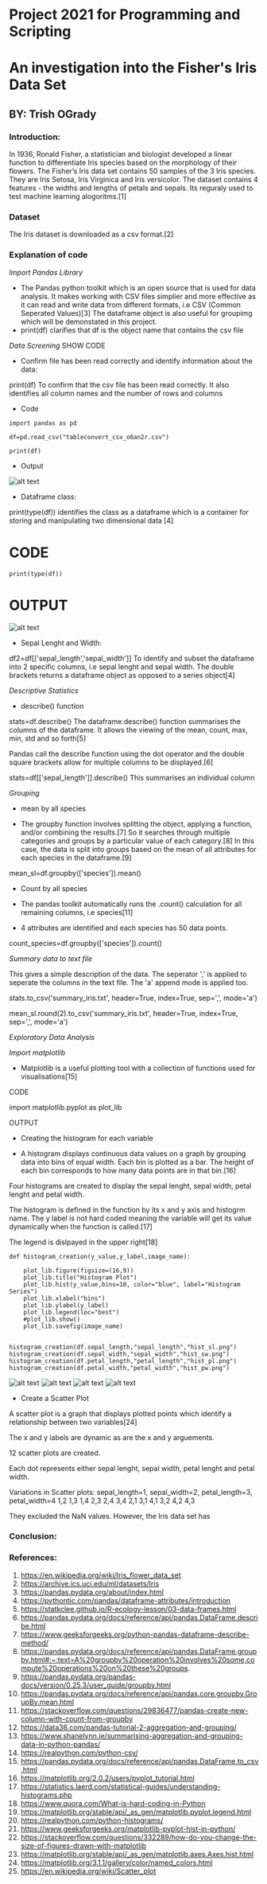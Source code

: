 # Project 2021 for Programming and Scripting

# An investigation into the Fisher's Iris Data Set

## BY: Trish OGrady

### Introduction:

In 1936, Ronald Fisher, a statistician and biologist developed a linear function to differentiate Iris species based on the morphology of their flowers. The Fisher’s Iris data set contains 50 samples of the 3 Iris species. They are Iris Setosa, Iris Virginica and Iris versicolor. The dataset contains 4 features - the widths and lengths of petals and sepals. Its reguraly used to test machine learning alogoritms.[1]

### Dataset

The Iris dataset is downloaded as a csv format.[2]

### Explanation of code

*Import Pandas Library*

* The Pandas python toolkit which is an open source that is used for data analysis. It makes working with CSV files simplier and more effective as it can read and write data from different formats, i.e CSV (Common Seperated Values)[3] The dataframe object is also useful for groupimg which will be demonstated in this project.
* print(df) clarifies that df is the object name that contains the csv file

*Data Screening*   SHOW CODE





* Confirm file has been read correctly and identify information about the data:

print(df) To confirm that the csv file has been read correctly. It also identifies all column names and the number of rows and columns

* Code
```
import pandas as pd

df=pd.read_csv("tableconvert_csv_o6an2r.csv")

print(df)
```

* Output

![alt text](https://github.com/Trishmcc/Project-2021/blob/main/df.png)

* Dataframe class:

print(type(df)) identifies the class as a dataframe which is a container for storing and manipulating two dimensional data [4]

# CODE

```
print(type(df)) 
```

# OUTPUT

![alt text]()



* Sepal Lenght and Width:

df2=df[['sepal_length','sepal_width']] To identify and subset the dataframe into 2 specific columns, i.e sepal lenght and sepal width. The double brackets returns a dataframe object as opposed to a series object[4]

*Descriptive Statistics*

* describe() function

stats=df.describe()   The dataframe.describe() function summarises the columns of the dataframe. It allows the viewing of the mean, count, max, min, std and so forth[5] 


Pandas call the describe function using the dot operator and the double square brackets allow for multiple columns to be displayed.[6]

 stats=df[['sepal_length']].describe() This summarises an individual column

*Grouping*

* mean by all species

* The groupby function involves splitting the object, applying a function, and/or combining the results.[7] So it searches through multiple categories and groups by a particular value of each category.[8] In this case, the data is split into groups based on the mean of all attributes for each species in the dataframe.[9] 

mean_sl=df.groupby(['species']).mean()

* Count by all species

* The pandas toolkit automatically runs the .count() calculation for all remaining columns, i.e species[11]

* 4 attributes are identified and each species has 50 data points. 

count_species=df.groupby(['species']).count()

*Summary data to text file*

This gives a simple description of the data. The seperator ',' is applied to seperate the columns in the text file. The 'a' append mode is applied too.

stats.to_csv('summary_iris.txt', header=True, index=True, sep=',', mode='a')

mean_sl.round(2).to_csv('summary_iris.txt', header=True, index=True, sep=',', mode='a')

*Exploratory Data Analysis*

*Import matplotlib*

* Matplotlib is a useful plotting tool with a collection of functions used for visualisations[15]

CODE

import matplotlib.pyplot as plot_lib

OUTPUT


* Creating the histogram for each variable
  
* A histogram displays continuous data values on a graph by grouping data into bins of equal width. Each bin is plotted as a bar. The height of each bin corresponds to how many data points are in that bin.[16]

Four histograms are created to display the sepal lenght, sepal width, petal lenght and petal width.

The histogram is defined in the function by its x and y axis and histogrm name. The y label is not hard coded meaning the variable will get its value dynamically when the function is called.[17]

The legend is dislpayed in the upper right[18]

```
def histogram_creation(y_value,y_label,image_name):

    plot_lib.figure(figsize=(16,9))
    plot_lib.title("Histogram Plot")
    plot_lib.hist(y_value,bins=10, color="blue", label="Histogram Series")
    plot_lib.xlabel("bins")
    plot_lib.ylabel(y_label)
    plot_lib.legend(loc="best")
    #plot_lib.show()
    plot_lib.savefig(image_name)
    

histogram_creation(df.sepal_length,"sepal_length","hist_sl.png")
histogram_creation(df.sepal_width,"sepal_width","hist_sw.png")
histogram_creation(df.petal_length,"petal_length","hist_pl.png")
histogram_creation(df.petal_width,"petal_width","hist_pw.png")
```

![alt text](https://github.com/Trishmcc/Project-2021/blob/main/hist_pl.png)
![alt text](https://github.com/Trishmcc/Project-2021/blob/main/hist_pw.png)
![alt text](https://github.com/Trishmcc/Project-2021/blob/main/hist_sl.png)
![alt text](https://github.com/Trishmcc/Project-2021/blob/main/hist_sw.png)

* Create a Scatter Plot

A scatter plot is a graph that displays plotted points which identify a relationship between two variables[24]

The x and y labels are dynamic as are the x and y arguements. 

12 scatter plots are created.

Each dot represents either sepal lenght, sepal width, petal lenght and petal width.

Variations in Scatter plots: sepal_length=1, sepal_width=2, petal_length=3, petal_width=4
1,2 1,3 1,4 2,3 2,4 3,4
2,1 3,1 4,1 3,2 4,2 4,3



They excluded the NaN values. However, the Iris data set has

### Conclusion:







### References:
1. https://en.wikipedia.org/wiki/Iris_flower_data_set
2. https://archive.ics.uci.edu/ml/datasets/Iris
3. https://pandas.pydata.org/about/index.html
4. https://pythontic.com/pandas/dataframe-attributes/introduction
4. https://statkclee.github.io/R-ecology-lesson/03-data-frames.html
5. https://pandas.pydata.org/docs/reference/api/pandas.DataFrame.describe.html
6. https://www.geeksforgeeks.org/python-pandas-dataframe-describe-method/
7. https://pandas.pydata.org/docs/reference/api/pandas.DataFrame.groupby.html#:~:text=A%20groupby%20operation%20involves%20some,compute%20operations%20on%20these%20groups.
8. https://pandas.pydata.org/pandas-docs/version/0.25.3/user_guide/groupby.html
9. https://pandas.pydata.org/docs/reference/api/pandas.core.groupby.GroupBy.mean.html
10. https://stackoverflow.com/questions/29836477/pandas-create-new-column-with-count-from-groupby
11. https://data36.com/pandas-tutorial-2-aggregation-and-grouping/
12. https://www.shanelynn.ie/summarising-aggregation-and-grouping-data-in-python-pandas/
13. https://realpython.com/python-csv/
14. https://pandas.pydata.org/docs/reference/api/pandas.DataFrame.to_csv.html
15. https://matplotlib.org/2.0.2/users/pyplot_tutorial.html
16. https://statistics.laerd.com/statistical-guides/understanding-histograms.php
17. https://www.quora.com/What-is-hard-coding-in-Python
18. https://matplotlib.org/stable/api/_as_gen/matplotlib.pyplot.legend.html
19. https://realpython.com/python-histograms/
20. https://www.geeksforgeeks.org/matplotlib-pyplot-hist-in-python/
21. https://stackoverflow.com/questions/332289/how-do-you-change-the-size-of-figures-drawn-with-matplotlib
22. https://matplotlib.org/stable/api/_as_gen/matplotlib.axes.Axes.hist.html
23. https://matplotlib.org/3.1.1/gallery/color/named_colors.html
24. https://en.wikipedia.org/wiki/Scatter_plot
